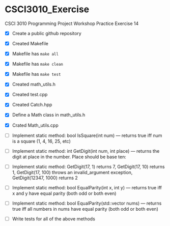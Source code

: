 # CSCI3010_Exercise
CSCI 3010 Programming Project Workshop Practice Exercise 14 


- [x] Create a public github repository

- [x] Created Makefile 

- [x] Makefile has `make all`

- [x] Makefile has `make clean`

- [x] Makefile has  `make test`

- [x] Created math_utils.h

- [x] Created test.cpp

- [x] Created Catch.hpp

- [x] Define a Math class in math_utils.h

- [x] Crated Math_utils.cpp

- [ ] Implement static method: bool IsSquare(int num) — returns true iff num is a square (1, 4, 16, 25, etc)

- [ ] Implement static method: int GetDigit(int num, int place) — returns the digit at place in the number. Place should be base ten:

- [ ] Implement static method: GetDigit(17, 1) returns 7, GetDigit(17, 10) returns 1, GetDigit(17, 100) throws an invalid_argument exception, GetDigit(12347, 1000) returns 2

- [ ] Implement static method:  bool EqualParity(int x, int y) — returns true iff x and y have equal parity (both odd or both even)

- [ ] Implement static method:  bool EqualParity(std::vector<int> nums) — returns true iff all numbers in nums have equal parity (both odd or both even)


- [ ] Write tests for all of the above methods

